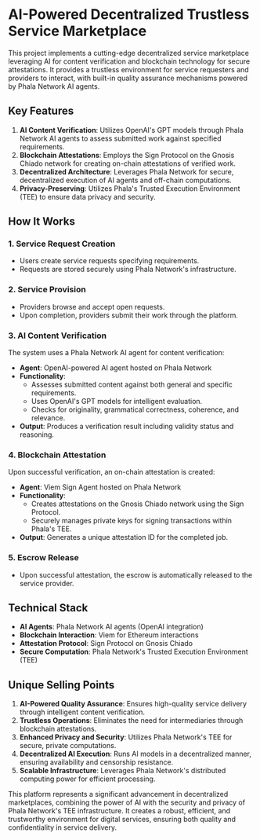 # AI-Powered Decentralized Trustless Service Marketplace

This project implements a cutting-edge decentralized service marketplace leveraging AI for content verification and blockchain technology for secure attestations. It provides a trustless environment for service requesters and providers to interact, with built-in quality assurance mechanisms powered by Phala Network AI agents.

## Key Features

1. **AI Content Verification**: Utilizes OpenAI's GPT models through Phala Network AI agents to assess submitted work against specified requirements.
2. **Blockchain Attestations**: Employs the Sign Protocol on the Gnosis Chiado network for creating on-chain attestations of verified work.
3. **Decentralized Architecture**: Leverages Phala Network for secure, decentralized execution of AI agents and off-chain computations.
4. **Privacy-Preserving**: Utilizes Phala's Trusted Execution Environment (TEE) to ensure data privacy and security.

## How It Works

### 1. Service Request Creation
- Users create service requests specifying requirements.
- Requests are stored securely using Phala Network's infrastructure.

### 2. Service Provision
- Providers browse and accept open requests.
- Upon completion, providers submit their work through the platform.

### 3. AI Content Verification
The system uses a Phala Network AI agent for content verification:

- **Agent**: OpenAI-powered AI agent hosted on Phala Network
- **Functionality**: 
  - Assesses submitted content against both general and specific requirements.
  - Uses OpenAI's GPT models for intelligent evaluation.
  - Checks for originality, grammatical correctness, coherence, and relevance.
- **Output**: Produces a verification result including validity status and reasoning.

### 4. Blockchain Attestation
Upon successful verification, an on-chain attestation is created:

- **Agent**: Viem Sign Agent hosted on Phala Network
- **Functionality**:
  - Creates attestations on the Gnosis Chiado network using the Sign Protocol.
  - Securely manages private keys for signing transactions within Phala's TEE.
- **Output**: Generates a unique attestation ID for the completed job.

### 5. Escrow Release
- Upon successful attestation, the escrow is automatically released to the service provider.

## Technical Stack

- **AI Agents**: Phala Network AI agents (OpenAI integration)
- **Blockchain Interaction**: Viem for Ethereum interactions
- **Attestation Protocol**: Sign Protocol on Gnosis Chiado
- **Secure Computation**: Phala Network's Trusted Execution Environment (TEE)

## Unique Selling Points

1. **AI-Powered Quality Assurance**: Ensures high-quality service delivery through intelligent content verification.
2. **Trustless Operations**: Eliminates the need for intermediaries through blockchain attestations.
3. **Enhanced Privacy and Security**: Utilizes Phala Network's TEE for secure, private computations.
4. **Decentralized AI Execution**: Runs AI models in a decentralized manner, ensuring availability and censorship resistance.
5. **Scalable Infrastructure**: Leverages Phala Network's distributed computing power for efficient processing.

This platform represents a significant advancement in decentralized marketplaces, combining the power of AI with the security and privacy of Phala Network's TEE infrastructure. It creates a robust, efficient, and trustworthy environment for digital services, ensuring both quality and confidentiality in service delivery.